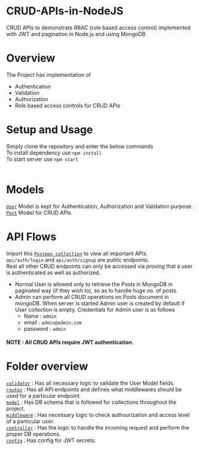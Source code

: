 # CRUD-APIs-in-NodeJS
CRUD APIs to demonstrate RBAC (role based access control) implemented with JWT and pagination in Node.js and using MongoDB

# Overview
 The Project has implementation of 
 * Authentication
 * Validation
 * Authorization
 * Role based access controls for CRUD APIs

# Setup and Usage
Simply clone the repository and enter the below commands <br/>
To install dependency use ```npm install``` <br/>
To start server use ```npm start```<br/>
<br/>

# Models
[```User```](https://github.com/xidddekate/CRUD-APIs-in-NodeJS/blob/main/models/user.js) Model is kept for Authentication, Authorization and Validation purpose.<br/>
[```Post```](https://github.com/xidddekate/CRUD-APIs-in-NodeJS/blob/main/models/posts.js) Model for CRUD APIs

# API Flows
Import this [```Postman collection```](https://github.com/xidddekate/CRUD-APIs-in-NodeJS/blob/main/AttainU.postman_collection.json) to view all important APIs.<br/>
```api/auth/login``` and ```api/auth/signup``` are public endpoints.<br/>
Rest all other CRUD endpoints can only be accessed via proving that a user is authenticated as well as authorized.
 * Normal User is allowed only to retrieve the Posts in MongoDB in paginated way (if they wish to), so as to handle huge no. of posts.
 * Admin can perform all CRUD operations on Posts document in mongoDB.
When server is started Admin user is created by default if User collection is empty. Credentials for Admin user is as follows 
    * Name : ```admin```
    * email : ```admin@admin.com```
    * password : ```admin```
 #### NOTE : All CRUD APIs require JWT authentication.

# Folder overview
[```validator```](https://github.com/xidddekate/CRUD-APIs-in-NodeJS/tree/main/validator) : Has all necessary logic to validate the User Model fields.<br/>
[```routes```](https://github.com/xidddekate/CRUD-APIs-in-NodeJS/tree/main/routes) : Has all API endpoints and defines what middlewares should be used for a particular endpoint.<br/>
[```model```](https://github.com/xidddekate/CRUD-APIs-in-NodeJS/tree/main/models) : Has DB schema that is followed for collections throughout the project.<br/>
[```middleware```](https://github.com/xidddekate/CRUD-APIs-in-NodeJS/tree/main/middleware) : Has necessary logic to check authourization and access level of a particular user.<br/>
[```controller```](https://github.com/xidddekate/CRUD-APIs-in-NodeJS/tree/main/controllers) : Has the logic to handle the incoming request and perform the proper DB operations.<br/>
[```config```](https://github.com/xidddekate/CRUD-APIs-in-NodeJS/tree/main/config) : Has config for JWT secrets.


